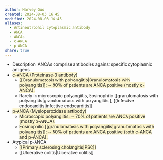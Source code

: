 ```yaml
---
author: Harvey Guo
created: 2024-08-03 16:45
modified: 2024-08-03 16:45
aliases:
  - Antineutrophil cytoplasmic antibody
  - ANCA
  - ANCAs
  - c-ANCA
  - p-ANCA
share: true
---
```

- Description: ANCAs comprise antibodies against specific cytoplasmic antigens
- <span style="background:rgba(240, 200, 0, 0.2)">c-ANCA (Proteinase-3 antibody)</span>
	- <span style="background:rgba(240, 200, 0, 0.2)">[[Granulomatosis with polyangiitis|Granulomatosis with polyangiitis]]: ∼ 90% of patients are ANCA positive (mostly c-ANCA).</span>
	- Rarely in microscopic polyangiitis, Eosinophilic [[granulomatosis with polyangiitis|granulomatosis with polyangiitis]], [[infective endocarditis|infective endocarditis]]
- <span style="background:rgba(240, 200, 0, 0.2)">p-ANCA (Myeloperoxidase antibody)	</span>
	- <span style="background:rgba(240, 200, 0, 0.2)">Microscopic polyangiitis: ∼ 70% of patients are ANCA positive (mostly p-ANCA).</span>
	- <span style="background:rgba(240, 200, 0, 0.2)">Eosinophilic [[granulomatosis with polyangiitis|granulomatosis with polyangiitis]]: ∼ 50% of patients are ANCA positive (both c-ANCA and p-ANCA).</span>
- Atypical p-ANCA	
	- <span style="background:rgba(240, 200, 0, 0.2)">[[Primary sclerosing cholangitis|PSC]]</span>
	- [[Ulcerative colitis|Ulcerative colitis]]

